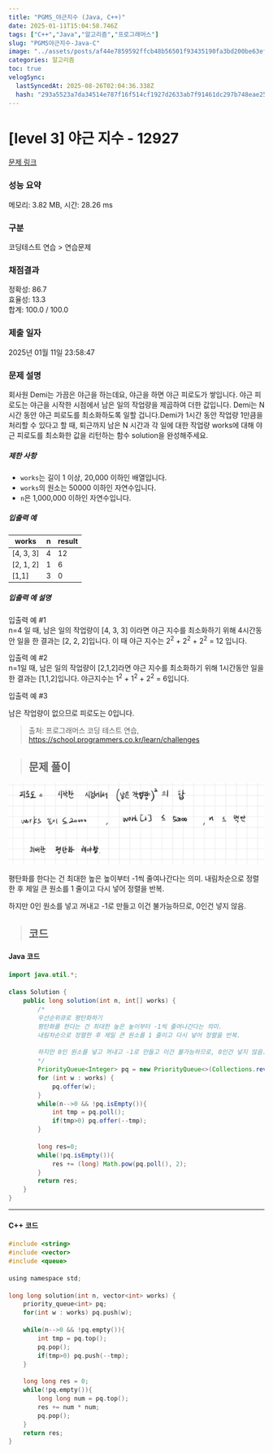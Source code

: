 ```yaml
---
title: "PGMS_야근지수 (Java, C++)"
date: 2025-01-11T15:04:58.746Z
tags: ["C++","Java","알고리즘","프로그래머스"]
slug: "PGMS야근지수-Java-C"
image: "../assets/posts/af44e7859592ffcb48b56501f93435190fa3bd200be63efa5eb10029564bd43d.png"
categories: 알고리즘
toc: true
velogSync:
  lastSyncedAt: 2025-08-26T02:04:36.338Z
  hash: "293a5523a7da34514e787f16f514cf1927d2633ab7f91461dc297b748eae2571"
---
```


# [level 3] 야근 지수 - 12927 

[문제 링크](https://school.programmers.co.kr/learn/courses/30/lessons/12927?language=cpp) 

### 성능 요약

메모리: 3.82 MB, 시간: 28.26 ms

### 구분

코딩테스트 연습 > 연습문제

### 채점결과

정확성: 86.7<br/>효율성: 13.3<br/>합계: 100.0 / 100.0

### 제출 일자

2025년 01월 11일 23:58:47

### 문제 설명

<p>회사원 Demi는 가끔은 야근을 하는데요, 야근을 하면 야근 피로도가 쌓입니다. 야근 피로도는 야근을 시작한 시점에서 남은 일의 작업량을 제곱하여 더한 값입니다. Demi는 N시간 동안 야근 피로도를 최소화하도록 일할 겁니다.Demi가 1시간 동안 작업량 1만큼을 처리할 수 있다고 할 때,  퇴근까지 남은 N 시간과 각 일에 대한 작업량 works에 대해 야근 피로도를 최소화한 값을 리턴하는 함수 solution을 완성해주세요.</p>

<h5>제한 사항</h5>

<ul>
<li><code>works</code>는 길이 1 이상, 20,000 이하인 배열입니다.</li>
<li><code>works</code>의 원소는 50000 이하인 자연수입니다.</li>
<li><code>n</code>은 1,000,000 이하인 자연수입니다.</li>
</ul>

<h5>입출력 예</h5>
<table class="table">
        <thead><tr>
<th>works</th>
<th>n</th>
<th>result</th>
</tr>
</thead>
        <tbody><tr>
<td>[4, 3, 3]</td>
<td>4</td>
<td>12</td>
</tr>
<tr>
<td>[2, 1, 2]</td>
<td>1</td>
<td>6</td>
</tr>
<tr>
<td>[1,1]</td>
<td>3</td>
<td>0</td>
</tr>
</tbody>
      </table>
<h5>입출력 예 설명</h5>

<p>입출력 예 #1<br>
n=4 일 때, 남은 일의 작업량이 [4, 3, 3] 이라면 야근 지수를 최소화하기 위해 4시간동안 일을 한 결과는 [2, 2, 2]입니다. 이 때 야근 지수는 2<sup>2</sup> + 2<sup>2</sup> + 2<sup>2</sup> = 12 입니다.</p>

<p>입출력 예 #2<br>
n=1일 때, 남은 일의 작업량이 [2,1,2]라면 야근 지수를 최소화하기 위해 1시간동안 일을 한 결과는 [1,1,2]입니다. 야근지수는 1<sup>2</sup> + 1<sup>2</sup> + 2<sup>2</sup> = 6입니다.</p>

<p>입출력 예 #3</p>

<p>남은 작업량이 없으므로 피로도는 0입니다.</p>


> 출처: 프로그래머스 코딩 테스트 연습, https://school.programmers.co.kr/learn/challenges

> ## 문제 풀이

![](/assets/posts/af44e7859592ffcb48b56501f93435190fa3bd200be63efa5eb10029564bd43d.png)

평탄화를 한다는 건 최대한 높은 높이부터 -1씩 줄여나간다는 의미. 내림차순으로 정렬한 후 제일 큰 원소를 1 줄이고 다시 넣어 정렬을 반복.

하지만 0인 원소를 넣고 꺼내고 -1로 만들고 이건 불가능하므로, 0인건 넣지 않음.

> ## 코드

#### Java 코드
```java
import java.util.*;

class Solution {
    public long solution(int n, int[] works) {
        /*
        우선순위큐로 평탄화하기
        평탄화를 한다는 건 최대한 높은 높이부터 -1씩 줄여나간다는 의미. 
        내림차순으로 정렬한 후 제일 큰 원소를 1 줄이고 다시 넣어 정렬을 반복.

        하지만 0인 원소를 넣고 꺼내고 -1로 만들고 이건 불가능하므로, 0인건 넣지 않음. 
        */
        PriorityQueue<Integer> pq = new PriorityQueue<>(Collections.reverseOrder());
        for (int w : works) {
            pq.offer(w);
        }
        while(n-->0 && !pq.isEmpty()){
            int tmp = pq.poll();
            if(tmp>0) pq.offer(--tmp);
        }
        
        long res=0;
        while(!pq.isEmpty()){
            res += (long) Math.pow(pq.poll(), 2);
        }
        return res;
    }
}
```
---
#### C++ 코드
```c
#include <string>
#include <vector>
#include <queue>

using namespace std;

long long solution(int n, vector<int> works) {
    priority_queue<int> pq;
    for(int w : works) pq.push(w);
    
    while(n-->0 && !pq.empty()){
        int tmp = pq.top();
        pq.pop();
        if(tmp>0) pq.push(--tmp);
    }
    
    long long res = 0;
    while(!pq.empty()){
        long long num = pq.top();
        res += num * num;
        pq.pop();
    }
    return res;
}
```